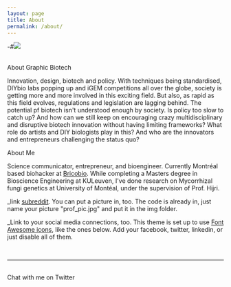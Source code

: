 ```yaml
---
layout: page
title: About
permalink: /about/
---
```


-#<img class="col one right" src="/img/prof_pic.jpg">

<br/>
About Graphic Biotech

Innovation, design, biotech and policy.
With techniques being standardised, DIYbio labs popping up and iGEM competitions all over the globe, society is getting more and more involved in this exciting field. But also, as rapid as this field evolves, regulations and legislation are lagging behind. The potential pf biotech isn't understood enough by society. Is policy too slow to catch up? And how can we still keep on encouraging crazy multidisciplinary and disruptive biotech innovation without having limiting frameworks? What role do artists and DIY biologists play in this?
And who are the innovators and entrepreneurs challenging the status quo?

About Me

Science communicator, entrepreneur, and bioengineer.
Currently Montréal based biohacker at <a href="http://brico.bio" target="blank">Bricobio</a>.
While completing a Masters degree in Bioscience Engineering at KULeuven, I've done research on Mycorrhizal fungi genetics at University of Montéal, under the supervision of Prof. Hijri.

_link <a href="http://reddit.com" target="blank">subreddit</a>. You can put a picture in, too. The code is already in, just name your picture "prof_pic.jpg" and put it in the img folder.

_Link to your social media connections, too. This theme is set up to use <a href="http://fortawesome.github.io/Font-Awesome/" target="blank">Font Awesome icons</a>, like the ones below. Add your facebook, twitter, linkedin, or just disable all of them.


<br/>
<hr/>
<br/>
<span class="contacticon center">
	<a href="https://twitter.com/kenzasam" target="_blank"><i class="fa fa-twitter-square"></i></a>
</span>

<div class="col three caption">
	Chat with me on Twitter
</div>
